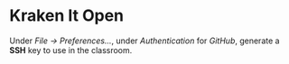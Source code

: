 # Kraken It Open

Under *File -> Preferences...*, under *Authentication* for *GitHub*, generate a **SSH** key to use in the classroom.
